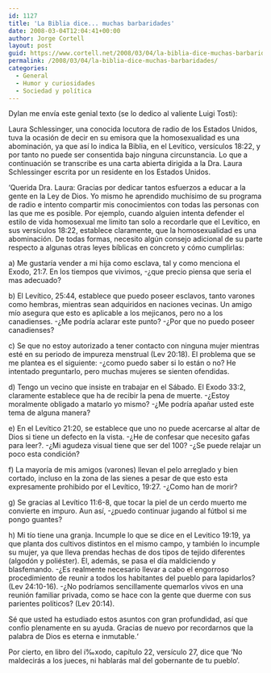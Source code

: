 ```yaml
---
id: 1127
title: 'La Biblia dice... muchas barbaridades'
date: 2008-03-04T12:04:41+00:00
author: Jorge Cortell
layout: post
guid: https://www.cortell.net/2008/03/04/la-biblia-dice-muchas-barbaridades/
permalink: /2008/03/04/la-biblia-dice-muchas-barbaridades/
categories:
  - General
  - Humor y curiosidades
  - Sociedad y polí­tica
---
```

Dylan me enví­a este genial texto (se lo dedico al valiente Luigi Tosti):

Laura Schlessinger, una conocida locutora de radio de los Estados Unidos, tuva la ocasión de decir en su emisora que la homosexualidad es una abominación, ya que así­ lo indica la Biblia, en el Leví­tico, versí­culos 18:22, y por tanto no puede ser consentida bajo ninguna circunstancia. Lo que a continuación se transcribe es una carta abierta dirigida a la Dra. Laura Schlessinger escrita por un residente en los Estados Unidos.

‘Querida Dra. Laura: Gracias por dedicar tantos esfuerzos a educar a la gente en la Ley de Dios. Yo mismo he aprendido muchí­simo de su programa de radio e intento compartir mis conocimientos con todas las personas con las que me es posible. Por ejemplo, cuando alguien intenta defender el estilo de vida homosexual me limito tan solo a recordarle que el Leví­tico, en sus versí­culos 18:22, establece claramente, que la homosexualidad es una abominación. De todas formas, necesito algún consejo adicional de su parte respecto a algunas otras leyes bí­blicas en concreto y cómo cumplirlas:

a) Me gustarí­a vender a mi hija como esclava, tal y como menciona el Exodo, 21:7. En los tiempos que vivimos, -¿que precio piensa que seria el mas adecuado?

b) El Leví­tico, 25:44, establece que puedo poseer esclavos, tanto varones como hembras, mientras sean adquiridos en naciones vecinas. Un amigo mí­o asegura que esto es aplicable a los mejicanos, pero no a los canadienses. -¿Me podrí­a aclarar este punto? -¿Por que no puedo poseer canadienses?

c) Se que no estoy autorizado a tener contacto con ninguna mujer mientras esté en su periodo de impureza menstrual (Lev 20:18). El problema que se me plantea es el siguiente: -¿como puedo saber si lo están o no? He intentado preguntarlo, pero muchas mujeres se sienten ofendidas.

d) Tengo un vecino que insiste en trabajar en el Sábado. El Exodo 33:2, claramente establece que ha de recibir la pena de muerte. -¿Estoy moralmente obligado a matarlo yo mismo? -¿Me podrí­a apañar usted este tema de alguna manera?

e) En el Leví­tico 21:20, se establece que uno no puede acercarse al altar de Dios si tiene un defecto en la vista. -¿He de confesar que necesito gafas para leer?. -¿Mi agudeza visual tiene que ser del 100? -¿Se puede relajar un poco esta condición?

f) La mayorí­a de mis amigos (varones) llevan el pelo arreglado y bien cortado, incluso en la zona de las sienes a pesar de que esto esta expresamente prohibido por el Leví­tico, 19:27. -¿Como han de morir?

g) Se gracias al Leví­tico 11:6-8, que tocar la piel de un cerdo muerto me convierte en impuro. Aun así­, -¿puedo continuar jugando al fútbol si me pongo guantes?

h) Mi tí­o tiene una granja. Incumple lo que se dice en el Levitico 19:19, ya que planta dos cultivos distintos en el mismo campo, y también lo incumple su mujer, ya que lleva prendas hechas de dos tipos de tejido diferentes (algodón y poliéster). El, además, se pasa el dí­a maldiciendo y blasfemando. -¿Es realmente necesario llevar a cabo el engorroso procedimiento de reunir a todos los habitantes del pueblo para lapidarlos? (Lev 24:10-16). -¿No podrí­amos sencillamente quemarlos vivos en una reunión familiar privada, como se hace con la gente que duerme con sus parientes polí­ticos? (Lev 20:14).

Sé que usted ha estudiado estos asuntos con gran profundidad, así­ que confí­o plenamente en su ayuda. Gracias de nuevo por recordarnos que la palabra de Dios es eterna e inmutable.‘

Por cierto, en libro del í‰xodo, capí­tulo 22, versí­culo 27, dice que ‘No maldecirás a los jueces, ni hablarás mal del gobernante de tu pueblo‘.